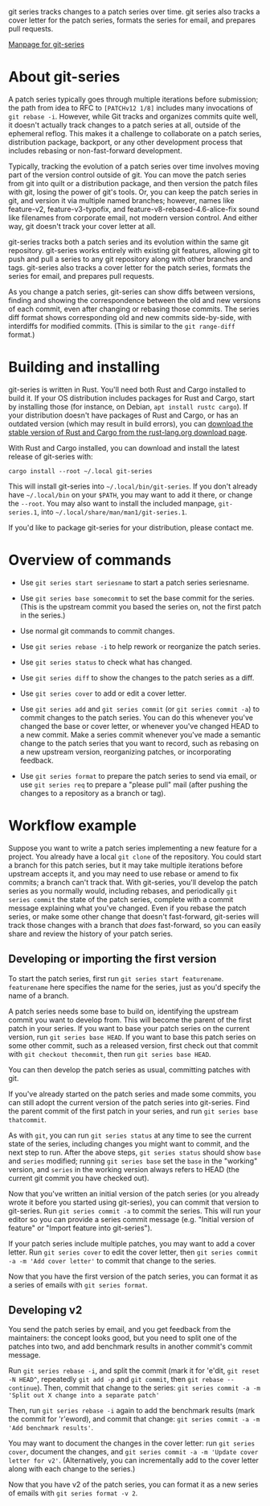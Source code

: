 git series tracks changes to a patch series over time.  git series also tracks
a cover letter for the patch series, formats the series for email, and prepares
pull requests.

[Manpage for git-series](http://man7.org/linux/man-pages/man1/git-series.1.html)

About git-series
================

A patch series typically goes through multiple iterations before submission;
the path from idea to RFC to `[PATCHv12 1/8]` includes many invocations of
`git rebase -i`. However, while Git tracks and organizes commits quite well, it
doesn't actually track changes to a patch series at all, outside of the
ephemeral reflog.  This makes it a challenge to collaborate on a patch series,
distribution package, backport, or any other development process that includes
rebasing or non-fast-forward development.

Typically, tracking the evolution of a patch series over time involves moving
part of the version control outside of git.  You can move the patch series from
git into quilt or a distribution package, and then version the patch files with
git, losing the power of git's tools.  Or, you can keep the patch series in
git, and version it via multiple named branches; however, names like
feature-v2, feature-v3-typofix, and feature-v8-rebased-4.6-alice-fix sound like
filenames from corporate email, not modern version control.  And either way,
git doesn't track your cover letter at all.

git-series tracks both a patch series and its evolution within the same git
repository.  git-series works entirely with existing git features, allowing git
to push and pull a series to any git repository along with other branches and
tags.  git-series also tracks a cover letter for the patch series, formats the
series for email, and prepares pull requests.

As you change a patch series, git-series can show diffs between versions,
finding and showing the correspondence between the old and new versions of each
commit, even after changing or rebasing those commits.  The series diff format
shows corresponding old and new commits side-by-side, with interdiffs for
modified commits. (This is similar to the `git range-diff` format.)

Building and installing
=======================

git-series is written in Rust.  You'll need both Rust and Cargo installed to
build it.  If your OS distribution includes packages for Rust and Cargo, start
by installing those (for instance, on Debian, `apt install rustc cargo`).
If your distribution doesn't have packages of Rust and Cargo, or has an
outdated version (which may result in build errors), you can [download the
stable version of Rust and Cargo from the rust-lang.org download
page](https://www.rust-lang.org/downloads.html).

With Rust and Cargo installed, you can download and install the latest release
of git-series with:

```
cargo install --root ~/.local git-series
```

This will install git-series into `~/.local/bin/git-series`.  If you don't
already have `~/.local/bin` on your `$PATH`, you may want to add it there, or
change the `--root`.  You may also want to install the included manpage,
`git-series.1`, into `~/.local/share/man/man1/git-series.1`.

If you'd like to package git-series for your distribution, please contact me.

Overview of commands
====================

- Use `git series start seriesname` to start a patch series seriesname.

- Use `git series base somecommit` to set the base commit for the series.
  (This is the upstream commit you based the series on, not the first patch in
  the series.)

- Use normal git commands to commit changes.

- Use `git series rebase -i` to help rework or reorganize the patch series.

- Use `git series status` to check what has changed.

- Use `git series diff` to show the changes to the patch series as a diff.

- Use `git series cover` to add or edit a cover letter.

- Use `git series add` and `git series commit` (or `git series commit -a`) to
  commit changes to the patch series.  You can do this whenever you've changed
  the base or cover letter, or whenever you've changed HEAD to a new commit.
  Make a series commit whenever you've made a semantic change to the patch
  series that you want to record, such as rebasing on a new upstream version,
  reorganizing patches, or incorporating feedback.

- Use `git series format` to prepare the patch series to send via email, or
  use `git series req` to prepare a "please pull" mail (after pushing the
  changes to a repository as a branch or tag).

Workflow example
================

Suppose you want to write a patch series implementing a new feature for a
project.  You already have a local `git clone` of the repository.  You could
start a branch for this patch series, but it may take multiple iterations
before upstream accepts it, and you may need to use rebase or amend to fix
commits; a branch can't track that.  With git-series, you'll develop the patch
series as you normally would, including rebases, and periodically `git series
commit` the state of the patch series, complete with a commit message
explaining what you've changed.  Even if you rebase the patch series, or make
some other change that doesn't fast-forward, git-series will track those
changes with a branch that *does* fast-forward, so you can easily share and
review the history of your patch series.

Developing or importing the first version
-----------------------------------------

To start the patch series, first run `git series start featurename`.
`featurename` here specifies the name for the series, just as you'd specify the
name of a branch.

A patch series needs some base to build on, identifying the upstream commit you
want to develop from.  This will become the parent of the first patch in your
series.  If you want to base your patch series on the current version, run `git
series base HEAD`.  If you want to base this patch series on some other commit,
such as a released version, first check out that commit with `git checkout
thecommit`, then run `git series base HEAD`.

You can then develop the patch series as usual, committing patches with git.

If you've already started on the patch series and made some commits, you can
still adopt the current version of the patch series into git-series.  Find the
parent commit of the first patch in your series, and run `git series base
thatcommit`.

As with `git`, you can run `git series status` at any time to see the current
state of the series, including changes you might want to commit, and the next
step to run.  After the above steps, `git series status` should show `base` and
`series` modified; running `git series base` set the `base` in the "working"
version, and `series` in the working version always refers to HEAD (the current
git commit you have checked out).

Now that you've written an initial version of the patch series (or you already
wrote it before you started using git-series), you can commit that version to
git-series.  Run `git series commit -a` to commit the series.  This will run
your editor so you can provide a series commit message (e.g. "Initial version
of feature" or "Import feature into git-series").

If your patch series include multiple patches, you may want to add a cover
letter.  Run `git series cover` to edit the cover letter, then `git series
commit -a -m 'Add cover letter'` to commit that change to the series.

Now that you have the first version of the patch series, you can format it as a
series of emails with `git series format`.

Developing v2
-------------

You send the patch series by email, and you get feedback from the maintainers:
the concept looks good, but you need to split one of the patches into two, and
add benchmark results in another commit's commit message.

Run `git series rebase -i`, and split the commit (mark it for 'e'dit, `git
reset -N HEAD^`, repeatedly `git add -p` and `git commit`, then `git rebase
--continue`).  Then, commit that change to the series: `git series commit -a -m
'Split out X change into a separate patch'`

Then, run `git series rebase -i` again to add the benchmark results (mark the
commit for 'r'eword), and commit that change: `git series commit -a -m 'Add
benchmark results'`.

You may want to document the changes in the cover letter: run `git series
cover`, document the changes, and `git series commit -a -m 'Update cover letter
for v2'`.  (Alternatively, you can incrementally add to the cover letter along
with each change to the series.)

Now that you have v2 of the patch series, you can format it as a new series of
emails with `git series format -v 2`.
